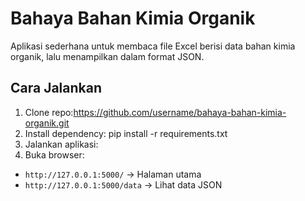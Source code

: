 # Bahaya Bahan Kimia Organik

Aplikasi sederhana untuk membaca file Excel berisi data bahan kimia organik, lalu menampilkan dalam format JSON.

## Cara Jalankan

1. Clone repo:https://github.com/username/bahaya-bahan-kimia-organik.git
2. Install dependency: pip install -r requirements.txt
3. Jalankan aplikasi:
4. Buka browser:
- `http://127.0.0.1:5000/` → Halaman utama
- `http://127.0.0.1:5000/data` → Lihat data JSON
